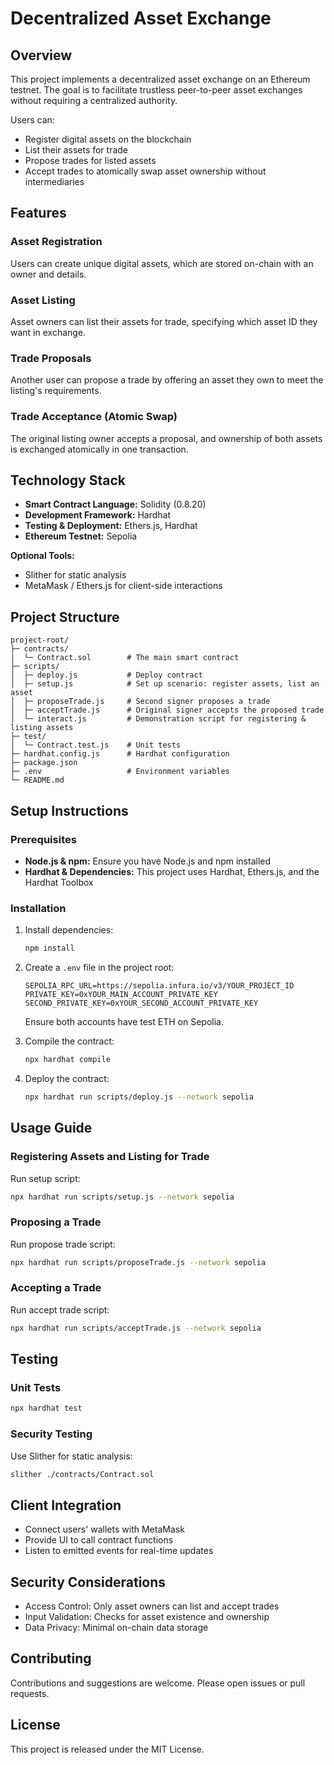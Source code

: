 # Decentralized Asset Exchange

## Overview

This project implements a decentralized asset exchange on an Ethereum testnet. The goal is to facilitate trustless peer-to-peer asset exchanges without requiring a centralized authority.

Users can:
- Register digital assets on the blockchain
- List their assets for trade
- Propose trades for listed assets
- Accept trades to atomically swap asset ownership without intermediaries

## Features

### Asset Registration
Users can create unique digital assets, which are stored on-chain with an owner and details.

### Asset Listing
Asset owners can list their assets for trade, specifying which asset ID they want in exchange.

### Trade Proposals
Another user can propose a trade by offering an asset they own to meet the listing's requirements.

### Trade Acceptance (Atomic Swap)
The original listing owner accepts a proposal, and ownership of both assets is exchanged atomically in one transaction.

## Technology Stack

- **Smart Contract Language:** Solidity (0.8.20)
- **Development Framework:** Hardhat
- **Testing & Deployment:** Ethers.js, Hardhat
- **Ethereum Testnet:** Sepolia

**Optional Tools:**
- Slither for static analysis
- MetaMask / Ethers.js for client-side interactions

## Project Structure

```
project-root/
├─ contracts/
│  └─ Contract.sol        # The main smart contract
├─ scripts/
│  ├─ deploy.js           # Deploy contract
│  ├─ setup.js            # Set up scenario: register assets, list an asset
│  ├─ proposeTrade.js     # Second signer proposes a trade
│  ├─ acceptTrade.js      # Original signer accepts the proposed trade
│  └─ interact.js         # Demonstration script for registering & listing assets
├─ test/
│  └─ Contract.test.js    # Unit tests
├─ hardhat.config.js      # Hardhat configuration
├─ package.json
├─ .env                   # Environment variables
└─ README.md
```

## Setup Instructions

### Prerequisites

- **Node.js & npm:** Ensure you have Node.js and npm installed
- **Hardhat & Dependencies:** This project uses Hardhat, Ethers.js, and the Hardhat Toolbox

### Installation

1. Install dependencies:
   ```bash
   npm install
   ```

2. Create a `.env` file in the project root:
   ```env
   SEPOLIA_RPC_URL=https://sepolia.infura.io/v3/YOUR_PROJECT_ID
   PRIVATE_KEY=0xYOUR_MAIN_ACCOUNT_PRIVATE_KEY
   SECOND_PRIVATE_KEY=0xYOUR_SECOND_ACCOUNT_PRIVATE_KEY
   ```
   Ensure both accounts have test ETH on Sepolia.

3. Compile the contract:
   ```bash
   npx hardhat compile
   ```

4. Deploy the contract:
   ```bash
   npx hardhat run scripts/deploy.js --network sepolia
   ```

## Usage Guide

### Registering Assets and Listing for Trade

Run setup script:
```bash
npx hardhat run scripts/setup.js --network sepolia
```

### Proposing a Trade

Run propose trade script:
```bash
npx hardhat run scripts/proposeTrade.js --network sepolia
```

### Accepting a Trade

Run accept trade script:
```bash
npx hardhat run scripts/acceptTrade.js --network sepolia
```

## Testing

### Unit Tests

```bash
npx hardhat test
```

### Security Testing

Use Slither for static analysis:
```bash
slither ./contracts/Contract.sol
```

## Client Integration

- Connect users' wallets with MetaMask
- Provide UI to call contract functions
- Listen to emitted events for real-time updates

## Security Considerations

- Access Control: Only asset owners can list and accept trades
- Input Validation: Checks for asset existence and ownership
- Data Privacy: Minimal on-chain data storage

## Contributing

Contributions and suggestions are welcome. Please open issues or pull requests.

## License

This project is released under the MIT License.